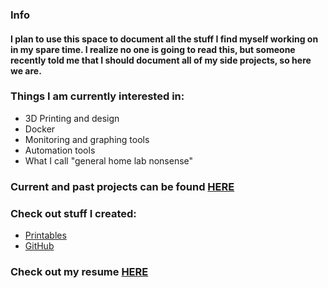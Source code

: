### Info
#### I plan to use this space to document all the stuff I find myself working on in my spare time. I realize no one is going to read this, but someone recently told me that I should document all of my side projects, so here we are. 

### Things I am currently interested in:
- 3D Printing and design
- Docker
- Monitoring and graphing tools
- Automation tools
- What I call "general home lab nonsense"

### Current and past projects can be found [HERE](/projects.md)

### Check out stuff I created:
- [Printables](https://www.printables.com/@ccmpbll)
- [GitHub](https://github.com/ccmpbll)

### Check out my resume [HERE](/resume.md)
